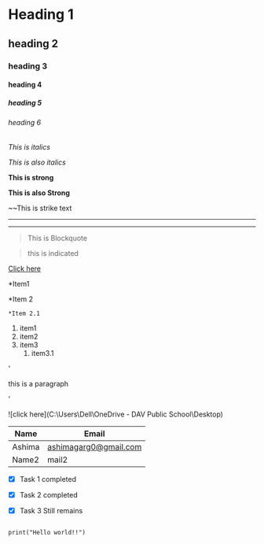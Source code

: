# Heading 1
## heading 2
### heading 3
#### heading 4
##### heading 5
###### heading 6

*This is italics*

_This is also italics_

**This is strong**

__This is also Strong__

~~This is strike text

---

___

> This is Blockquote

> this is indicated 

[Click here](https://www.google.com)

*Item1

*Item 2

    *Item 2.1

1. item1
1. item2
1. item3
    1. item3.1
    
'<p> this is a paragraph <p>'

![click here](C:\Users\Dell\OneDrive - DAV Public School\Desktop)


| Name | Email |
|------|-------|
|Ashima| ashimagarg0@gmail.com|
| Name2| mail2|

* [x] Task 1 completed

* [x] Task 2 completed

* [x] Task 3 Still remains


```

print("Hello world!!")

```




